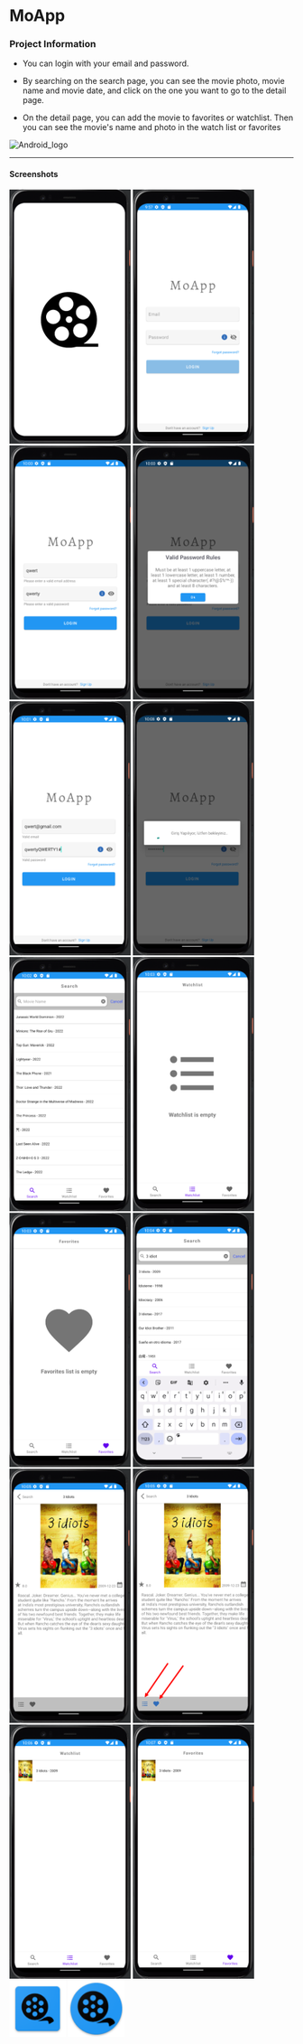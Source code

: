 # MoApp


### Project Information

* You can login with your email and password.

* By searching on the search page, you can see the movie photo, movie name and movie date, and click on the one you want to go to the detail page.

* On the detail page, you can add the movie to favorites or watchlist. Then you can see the movie's name and photo in the watch list or favorites


<img src="https://user-images.githubusercontent.com/43945614/180618229-518a3459-b5fe-4b59-aba9-1385169c9934.png" alt="Android_logo" width="75" height="75">



___

#### Screenshots



<img src="pictures/splash_screen.png" alt="splash_screen" width="215" height="450">   <img src="pictures/login_page.png" alt="login_page" width="215" height="450">    <img src="pictures/login_page_invalid.png" alt="login_page_invalid" width="215" height="450">    <img src="pictures/login_page_info.png" alt="login_page_info" width="215" height="450">
<img src="pictures/login_page_valid.png" alt="login_page_valid" width="215" height="450"> <img src="pictures/loading.png" alt="loading" width="215" height="450"> <img src="pictures/search_page.png" alt="search_page" width="215" height="450"> <img src="pictures/empty_watchlist.png" alt="empty_watchlist" width="215" height="450">
<img src="pictures/empty_favorites.png" alt="empty_favorites" width="215" height="450"> <img src="pictures/search_movie.png" alt="search_movie" width="215" height="450"> <img src="pictures/detail_movie.png" alt="detail_movie" width="215" height="450"> <img src="pictures/add_movie.png" alt="add_movie" width="215" height="450"> 
<img src="pictures/not_empty_watchlist.png" alt="not_empty_watchlist" width="215" height="450"> <img src="pictures/not_empty_favorites.png" alt="not_empty_favorites" width="215" height="450"> <img src="pictures/square_logo.png" alt="square_logo" width="100" height="100"> <img src="pictures/circle_logo.png" alt="circle_logo" width="100" height="100">

